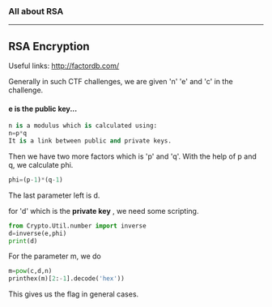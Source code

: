 ### All about RSA 
---
RSA Encryption
---

Useful links: http://factordb.com/


Generally in such CTF challenges, we are given 'n' 'e' and 'c' in the challenge.

#### e is the public key...

```python
n is a modulus which is calculated using:
n=p*q
It is a link between public and private keys.
```

Then we have two more factors which is 'p' and 'q'.
With the help of p and q, we calculate phi.

```python
phi=(p-1)*(q-1)
```
The last parameter left is d.

for 'd' which is the **private key** , we need some scripting.

```python
from Crypto.Util.number import inverse
d=inverse(e,phi)
print(d)
```
For the parameter m, we do 
```python
m=pow(c,d,n)
printhex(m)[2:-1].decode('hex'))
```

This gives us the flag in general cases.
